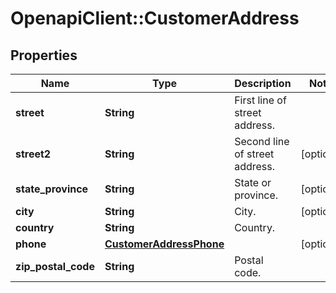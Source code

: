 # OpenapiClient::CustomerAddress

## Properties
Name | Type | Description | Notes
------------ | ------------- | ------------- | -------------
**street** | **String** | First line of street address. | 
**street2** | **String** | Second line of street address. | [optional] 
**state_province** | **String** | State or province. | [optional] 
**city** | **String** | City. | [optional] 
**country** | **String** | Country. | 
**phone** | [**CustomerAddressPhone**](CustomerAddressPhone.md) |  | [optional] 
**zip_postal_code** | **String** | Postal code. | 


